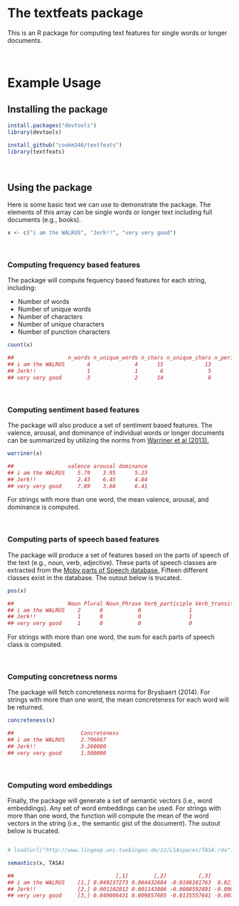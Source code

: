 # The textfeats package

This is an R package for computing text features for single words or longer documents.

<br>

# Example Usage

## Installing the package

```r
install.packages("devtools")
library(devtools)

install_github("cookm346/textfeats")
library(textfeats)
```
<br>

## Using the package

Here is some basic text we can use to demonstrate the package. The elements of this array can be single words or longer text including full documents (e.g., books).

```r
x <- c("i am the WALRUS", "Jerk!!", "very very good")
```

<br> 


### Computing frequency based features

The package will compute fequency based features for each string, including:

* Number of words
* Number of unique words
* Number of characters
* Number of unique characters
* Number of punction characters

```r
count(x)

##                 n_words n_unique_words n_chars n_unique_chars n_periods n_commas n_question n_exclamation
## i am the WALRUS       4              4      15             13         0        0          0             0
## Jerk!!                1              1       6              5         0        0          0             2
## very very good        3              2      14              8         0        0          0             0
```

<br>

### Computing sentiment based features

The package will also produce a set of sentiment based features. The valence, arousal, and dominance of individual words or longer documents can be summarized by utilizing the norms from [Warriner et al (2013).](http://crr.ugent.be/archives/1003)

```r
warriner(x)

##                 valence arousal dominance
## i am the WALRUS    5.79    3.95      5.23
## Jerk!!             2.43    6.45      4.84
## very very good     7.89    3.66      6.41
```

For strings with more than one word, the mean valence, arousal, and dominance is computed.

<br>

### Computing parts of speech based features

The package will produce a set of features based on the parts of speech of the text (e.g., noun, verb, adjective). These parts of speech classes are extracted from the [Moby parts of Speech database.](https://en.wikipedia.org/wiki/Moby_Project#Part-of-Speech) Fifteen different classes exist in the database. The outout below is trucated.

```r
pos(x)

##                 Noun Plural Noun_Phrase Verb_participle Verb_transitive   ...
## i am the WALRUS    2      0           0               1               0   ...
## Jerk!!             1      0           0               1               1   ...
## very very good     1      0           0               0               0   ...
```

For strings with more than one word, the sum for each parts of speech class is computed.

<br>

### Computing concretness norms

The package will fetch concreteness norms for Brysbaert (2014). For strings with more than one word, the mean concreteness for each word will be returned.

```r
concreteness(x)

##                     Concreteness
## i am the WALRUS     2.796667
## Jerk!!              3.260000
## very very good      1.500000
```

<br>

### Computing word embeddings

Finally, the package will generate a set of semantic vectors (i.e., word embeddings). Any set of word embeddings can be used. For strings with more than one word, the function will compute the mean of the word vectors in the string (i.e., the semantic gist of the document). The outout below is trucated.

```r

# load(url("http://www.lingexp.uni-tuebingen.de/z2/LSAspaces/TASA.rda"))

semantics(x, TASA)

##                                [,1]        [,2]          [,3]          [,4]         [,5]          [,6]   ...
## i am the WALRUS    [1,] 0.049237273 0.064432684 -0.0106181763  0.0215646167 -0.000233423  0.0045926339   ...
## Jerk!!             [2,] 0.001102812 0.001143806 -0.0008592891 -0.0005428566  0.001024854 -0.0007934065   ...
## very very good     [3,] 0.049006431 0.009857605 -0.0135557641 -0.0073958977 -0.022383744  0.0004875048   ...
```

<br>
<br>
<br>
<br>
<br>
